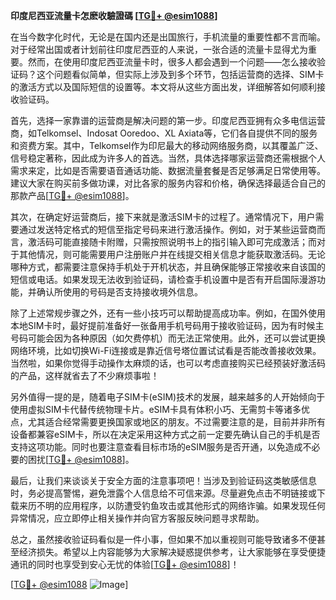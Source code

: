 **印度尼西亚流量卡怎麽收驗證碼 [[TG💪+ @esim1088](https://t.me/s/esim1088)]**

在当今数字化时代，无论是在国内还是出国旅行，手机流量的重要性都不言而喻。对于经常出国或者计划前往印度尼西亚的人来说，一张合适的流量卡显得尤为重要。然而，在使用印度尼西亚流量卡时，很多人都会遇到一个问题——怎么接收验证码？这个问题看似简单，但实际上涉及到多个环节，包括运营商的选择、SIM卡的激活方式以及国际短信的设置等。本文将从这些方面出发，详细解答如何顺利接收验证码。

首先，选择一家靠谱的运营商是解决问题的第一步。印度尼西亚拥有众多电信运营商，如Telkomsel、Indosat Ooredoo、XL Axiata等，它们各自提供不同的服务和资费方案。其中，Telkomsel作为印尼最大的移动网络服务商，以其覆盖广泛、信号稳定著称，因此成为许多人的首选。当然，具体选择哪家运营商还需根据个人需求来定，比如是否需要语音通话功能、数据流量套餐是否足够满足日常使用等。建议大家在购买前多做功课，对比各家的服务内容和价格，确保选择最适合自己的那款产品[[TG💪+ @esim1088](https://t.me/s/esim1088)]。

其次，在确定好运营商后，接下来就是激活SIM卡的过程了。通常情况下，用户需要通过发送特定格式的短信至指定号码来进行激活操作。例如，对于某些运营商而言，激活码可能直接随卡附赠，只需按照说明书上的指引输入即可完成激活；而对于其他情况，则可能需要用户注册账户并在线提交相关信息才能获取激活码。无论哪种方式，都需要注意保持手机处于开机状态，并且确保能够正常接收来自该国的短信或电话。如果发现无法收到验证码，请检查手机设置中是否有开启国际漫游功能，并确认所使用的号码是否支持接收境外信息。

除了上述常规步骤之外，还有一些小技巧可以帮助提高成功率。例如，在国外使用本地SIM卡时，最好提前准备好一张备用手机号码用于接收验证码，因为有时候主号码可能会因为各种原因（如欠费停机）而无法正常使用。此外，还可以尝试更换网络环境，比如切换Wi-Fi连接或是靠近信号塔位置试试看是否能改善接收效果。当然啦，如果你觉得手动操作太麻烦的话，也可以考虑直接购买已经预装好激活码的产品，这样就省去了不少麻烦事啦！

另外值得一提的是，随着电子SIM卡(eSIM)技术的发展，越来越多的人开始倾向于使用虚拟SIM卡代替传统物理卡片。eSIM卡具有体积小巧、无需剪卡等诸多优点，尤其适合经常需要更换国家或地区的朋友。不过需要注意的是，目前并非所有设备都兼容eSIM卡，所以在决定采用这种方式之前一定要先确认自己的手机是否支持这项功能。同时也要注意查看目标市场的eSIM服务是否开通，以免造成不必要的困扰[[TG💪+ @esim1088](https://t.me/s/esim1088)]。

最后，让我们来谈谈关于安全方面的注意事项吧！当涉及到验证码这类敏感信息时，务必提高警惕，避免泄露个人信息给不可信来源。尽量避免点击不明链接或下载来历不明的应用程序，以防遭受钓鱼攻击或其他形式的网络诈骗。如果发现任何异常情况，应立即停止相关操作并向官方客服反映问题寻求帮助。

总之，虽然接收验证码看似是一件小事，但如果不加以重视则可能导致诸多不便甚至经济损失。希望以上内容能够为大家解决疑惑提供参考，让大家能够在享受便捷通讯的同时也享受到安心无忧的体验[[TG💪+ @esim1088](https://t.me/s/esim1088)]！

[[TG💪+ @esim1088](https://t.me/s/esim1088) ![Image](https://i.postimg.cc/4NQfJmqS/Snipaste-2025-05-13-00-14-12.png)]